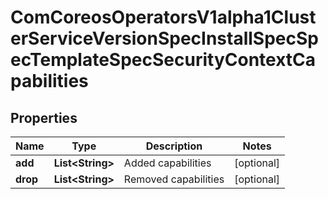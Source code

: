 
# ComCoreosOperatorsV1alpha1ClusterServiceVersionSpecInstallSpecSpecTemplateSpecSecurityContextCapabilities

## Properties
Name | Type | Description | Notes
------------ | ------------- | ------------- | -------------
**add** | **List&lt;String&gt;** | Added capabilities |  [optional]
**drop** | **List&lt;String&gt;** | Removed capabilities |  [optional]



